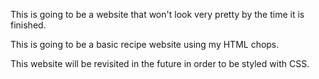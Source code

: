 This is going to be a website that won't look very pretty by the time it is finished. 

This is going to be a basic recipe website using my HTML chops.

This website will be revisited in the future in order to be styled with CSS.


